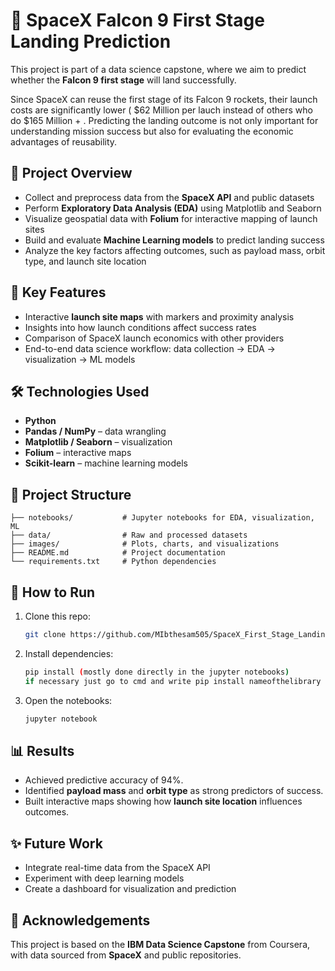 # 🚀 SpaceX Falcon 9 First Stage Landing Prediction

This project is part of a data science capstone, where we aim to predict whether the **Falcon 9 first stage** will land successfully.

Since SpaceX can reuse the first stage of its Falcon 9 rockets, their launch costs are significantly lower ( $62 Million per lauch instead of others who do $165 Million + . Predicting the landing outcome is not only important for understanding mission success but also for evaluating the economic advantages of reusability.

## 📌 Project Overview

* Collect and preprocess data from the **SpaceX API** and public datasets
* Perform **Exploratory Data Analysis (EDA)** using Matplotlib and Seaborn
* Visualize geospatial data with **Folium** for interactive mapping of launch sites
* Build and evaluate **Machine Learning models** to predict landing success
* Analyze the key factors affecting outcomes, such as payload mass, orbit type, and launch site location

## 🔑 Key Features

* Interactive **launch site maps** with markers and proximity analysis
* Insights into how launch conditions affect success rates
* Comparison of SpaceX launch economics with other providers
* End-to-end data science workflow: data collection → EDA → visualization → ML models

## 🛠️ Technologies Used

* **Python**
* **Pandas / NumPy** – data wrangling
* **Matplotlib / Seaborn** – visualization
* **Folium** – interactive maps
* **Scikit-learn** – machine learning models


## 📂 Project Structure

```
├── notebooks/           # Jupyter notebooks for EDA, visualization, ML
├── data/                # Raw and processed datasets
├── images/              # Plots, charts, and visualizations
├── README.md            # Project documentation
└── requirements.txt     # Python dependencies
```


## 🚀 How to Run

1. Clone this repo:

   ```bash
   git clone https://github.com/MIbthesam505/SpaceX_First_Stage_Landing_Prediction
   ```
2. Install dependencies:

   ```bash
   pip install (mostly done directly in the jupyter notebooks)
   if necessary just go to cmd and write pip install nameofthelibrary
   ```
3. Open the notebooks:

   ```bash
   jupyter notebook
   ```


## 📊 Results

* Achieved predictive accuracy of 94%.
* Identified **payload mass** and **orbit type** as strong predictors of success.
* Built interactive maps showing how **launch site location** influences outcomes.


## ✨ Future Work

* Integrate real-time data from the SpaceX API
* Experiment with deep learning models
* Create a dashboard for visualization and prediction


## 🙌 Acknowledgements

This project is based on the **IBM Data Science Capstone** from Coursera, with data sourced from **SpaceX** and public repositories.


